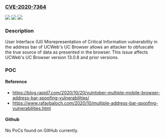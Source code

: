 ### [CVE-2020-7364](https://cve.mitre.org/cgi-bin/cvename.cgi?name=CVE-2020-7364)
![](https://img.shields.io/static/v1?label=Product&message=UC%20Browser&color=blue)
![](https://img.shields.io/static/v1?label=Version&message=13.0.8%3C%3D%2013.0.8%20&color=brighgreen)
![](https://img.shields.io/static/v1?label=Vulnerability&message=CWE-451%20User%20Interface%20(UI)%20Misrepresentation%20of%20Critical%20Information&color=brighgreen)

### Description

User Interface (UI) Misrepresentation of Critical Information vulnerability in the address bar of UCWeb's UC Browser allows an attacker to obfuscate the true source of data as presented in the browser. This issue affects UCWeb's UC Browser version 13.0.8 and prior versions.

### POC

#### Reference
- https://blog.rapid7.com/2020/10/20/vulntober-multiple-mobile-browser-address-bar-spoofing-vulnerabilities/
- https://www.rafaybaloch.com/2020/10/multiple-address-bar-spoofing-vulnerabilities.html

#### Github
No PoCs found on GitHub currently.

